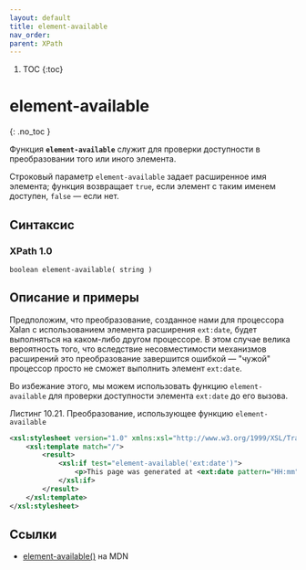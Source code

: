 ```yaml
---
layout: default
title: element-available
nav_order:
parent: XPath
---
```


<!-- prettier-ignore-start -->
1. TOC
{:toc}

# element-available
{: .no_toc }
<!-- prettier-ignore-end -->

Функция **`element-available`** служит для проверки доступности в преобразовании того или иного элемента.

Строковый параметр `element-available` задает расширенное имя элемента; функция возвращает `true`, если элемент с таким именем доступен, `false` — если нет.

## Синтаксис

### XPath 1.0

```
boolean element-available( string )
```

## Описание и примеры

Предположим, что преобразование, созданное нами для процессора Xalan с использованием элемента расширения `ext:date`, будет выполняться на каком-либо другом процессоре. В этом случае велика вероятность того, что вследствие несовместимости механизмов расширений это преобразование завершится ошибкой — "чужой" процессор просто не сможет выполнить элемент `ext:date`.

Во избежание этого, мы можем использовать функцию `element-available` для проверки доступности элемента `ext:date` до его вызова.

Листинг 10.21. Преобразование, использующее функцию `element-available`

```xml
<xsl:stylesheet version="1.0" xmlns:xsl="http://www.w3.org/1999/XSL/Transform" xmlns:ext="xalan://de.fzi.xslt.ext" extension-element-prefixes="ext">
    <xsl:template match="/">
        <result>
            <xsl:if test="element-available('ext:date')">
                <p>This page was generated at <ext:date pattern="HH:mm"/> on <ext:date pattern="dd/MM/yyyy"/>.</p>
            </xsl:if>
        </result>
    </xsl:template>
</xsl:stylesheet>
```

## Ссылки

- [element-available()](https://developer.mozilla.org/en-US/docs/Web/XPath/Functions/element-available) на MDN
